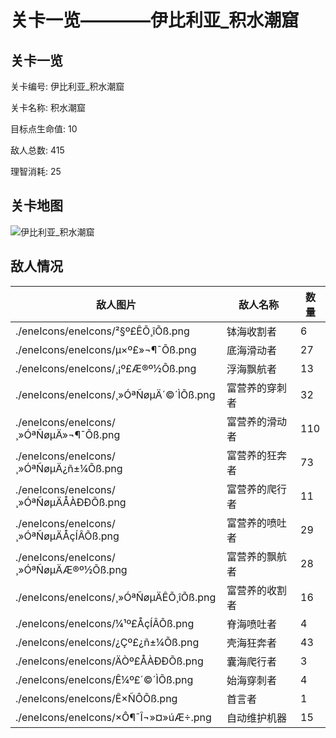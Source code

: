 # 关卡一览————伊比利亚_积水潮窟


## 关卡一览

关卡编号: 伊比利亚_积水潮窟

关卡名称: 积水潮窟

目标点生命值: 10

敌人总数: 415

理智消耗: 25


## 关卡地图
![伊比利亚_积水潮窟](./oprMap/伊比利亚_积水潮窟.png)

## 敌人情况

| 敌人图片 | 敌人名称 | 数量  |
|---------|-----|-----|
| ./eneIcons/eneIcons/²§º£ÊÕ¸îÕß.png| 钵海收割者  |   6  |
| ./eneIcons/eneIcons/µ×º£»¬¶¯Õß.png| 底海滑动者  |   27  |
| ./eneIcons/eneIcons/¸¡º£Æ®º½Õß.png| 浮海飘航者  |   13  |
| ./eneIcons/eneIcons/¸»ÓªÑøµÄ´©´ÌÕß.png| 富营养的穿刺者  |   32  |
| ./eneIcons/eneIcons/¸»ÓªÑøµÄ»¬¶¯Õß.png| 富营养的滑动者  |   110  |
| ./eneIcons/eneIcons/¸»ÓªÑøµÄ¿ñ±¼Õß.png| 富营养的狂奔者  |   73  |
| ./eneIcons/eneIcons/¸»ÓªÑøµÄÅÀÐÐÕß.png| 富营养的爬行者  |   11  |
| ./eneIcons/eneIcons/¸»ÓªÑøµÄÅçÍÂÕß.png| 富营养的喷吐者  |   29  |
| ./eneIcons/eneIcons/¸»ÓªÑøµÄÆ®º½Õß.png| 富营养的飘航者  |   28  |
| ./eneIcons/eneIcons/¸»ÓªÑøµÄÊÕ¸îÕß.png| 富营养的收割者  |   16  |
| ./eneIcons/eneIcons/¼¹º£ÅçÍÂÕß.png| 脊海喷吐者  |   4  |
| ./eneIcons/eneIcons/¿Çº£¿ñ±¼Õß.png| 壳海狂奔者  |   43  |
| ./eneIcons/eneIcons/ÄÒº£ÅÀÐÐÕß.png| 囊海爬行者  |   3  |
| ./eneIcons/eneIcons/Ê¼º£´©´ÌÕß.png| 始海穿刺者  |   4  |
| ./eneIcons/eneIcons/Ê×ÑÔÕß.png| 首言者  |   1  |
| ./eneIcons/eneIcons/×Ô¶¯Î¬»¤»úÆ÷.png| 自动维护机器  |   15  |
